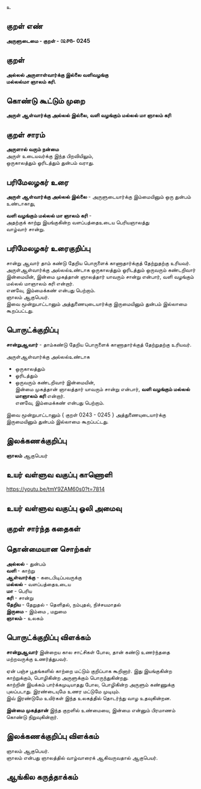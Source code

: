 உ

## குறள் எண் 

**அருளுடைமை - குறள் - ௦௨௪௫- 0245**  

## குறள் 

**அல்லல் அருளாள்வார்க்கு இல்லை வளிவழங்கு  
மல்லல்மா ஞாலம் கரி.**

## கொண்டு கூட்டும் முறை

**அருள் ஆள்வார்க்கு அல்லல் இல்லை, வளி வழங்கும் மல்லல் மா ஞாலம் கரி**  

## குறள் சாரம்   

**அருளால் வரும் நன்மை**  
அருள் உடையவர்க்கு இந்த பிறவியிலும்,  
ஒருகாலத்தும்	ஓரிடத்தும் துன்பம் வராது.  

## பரிமேலழகர் உரை

**அருள் ஆள்வார்க்கு அல்லல் இல்லை** - அருளுடையார்க்கு இம்மையினும் ஒரு துன்பம் உண்டாகாது,  

**வளி வழங்கும் மல்லல் மா ஞாலம் கரி** -  
அதற்குக் காற்று இயங்குகின்ற வளப்பத்தைஉடைய பெரியஞாலத்து  
வாழ்வார் சான்று. 

## பரிமேலழகர் உரைகுறிப்பு   

சான்று ஆவார் தாம் கண்டு தேறிய பொருளைக் காணாதார்க்குத் தேற்றுதற்கு உரியவர்.  
அருள்ஆள்வார்க்கு அல்லல்உண்டாக ஒருகாலத்தும்	ஓரிடத்தும் ஒருவரும் கண்டறிவார் இன்மையின், இன்மை முகத்தான் ஞாலத்தார் யாவரும் சான்று என்பார், வளி வழங்கும் மல்லல் மாஞாலம் கரி என்றார்.  
எனவே, இம்மைக்கண் என்பது பெற்றாம்.  
ஞாலம் ஆகுபெயர்.  
இவை மூன்றுபாட்டானும் அத்துணையுடையார்க்கு இருமையினும் துன்பம் இல்லாமை கூறப்பட்டது.   

## பொருட்க்குறிப்பு 

**சான்றுஆவார்** - தாம்கண்டு தேறிய பொருளைக் காணாதார்க்குத் தேற்றுதற்கு உரியவர்.  

அருள்ஆள்வார்க்கு அல்லல்உண்டாக  
* ஒருகாலத்தும்  
* ஓரிடத்தும்
* ஒருவரும் கண்டறிவார் இன்மையின்,  
இன்மை முகத்தான் ஞாலத்தார் யாவரும் சான்று என்பார், **வளி வழங்கும் மல்லல் மாஞாலம் கரி** என்றார்.  
எனவே, இம்மைக்கண் என்பது பெற்றாம்.  
  
இவை மூன்றுபாட்டானும் { குறள் 0243 - 0245 } 
அத்துணையுடையார்க்கு இருமையினும் துன்பம் இல்லாமை கூறப்பட்டது. 

## இலக்கணக்குறிப்பு  

**ஞாலம்** ஆகுபெயர்  

## உயர் வள்ளுவ வகுப்பு காணொளி

https://youtu.be/tmY9ZAM60s0?t=7814

## உயர் வள்ளுவ வகுப்பு ஒலி அமைவு 

 
## குறள் சார்ந்த கதைகள் 


## தொன்மையான சொற்கள்  

**அல்லல்** - துன்பம்  
**வளி** - காற்று   
**ஆள்வார்க்கு** - கடைபிடிப்பவருக்கு  
**மல்லல்** - வளப்பத்தைஉடைய  
**மா** - பெரிய  
**கரி** - சான்று   
**தேறிய** - தேறுதல் - தெளிதல், நம்புதல், நிச்சயமாதல்   
**இருமை** - இம்மை , மறுமை   
**ஞாலம்** - உலகம் 

## பொருட்க்குறிப்பு விளக்கம்  

**சான்றுஆவார்** இன்றைய கால சாட்சிகள் போல, தான் கண்டு உணர்ந்ததை மற்றவருக்கு உணர்த்துபவர்.   

ஏன் பஞ்ச பூதங்களில் காற்றை மட்டும் குறிப்பாக கூறினார்.
இது இயங்குகின்ற காற்றுக்கும், பொழிகின்ற அருளுக்கும் பொருந்துகின்றது.  
காற்றின் இயக்கம் பார்க்கமுடியாதது போல, பொழிகின்ற அருளும் கண்ணுக்கு புலப்படாது.
இரண்டையுமே உணர மட்டுமே முடியும்.  
இவ் இரண்டுமே உயிர்கள் இந்த உலகத்தில் தொடர்ந்து வாழ உதவுகின்றன.    

**இன்மை முகத்தான்**
இந்த குறளில் உண்மையை, இன்மை என்னும் பிரமாணம் கொண்டு நிறுவுகின்றார்.    

## இலக்கணக்குறிப்பு விளக்கம்

ஞாலம் ஆகுபெயர்.   
ஞாலம் என்பது ஞாலத்தில் வாழ்வாரைக் ஆகிவருவதால் ஆகுபெயர்.  

## ஆங்கில கருத்தாக்கம் 


